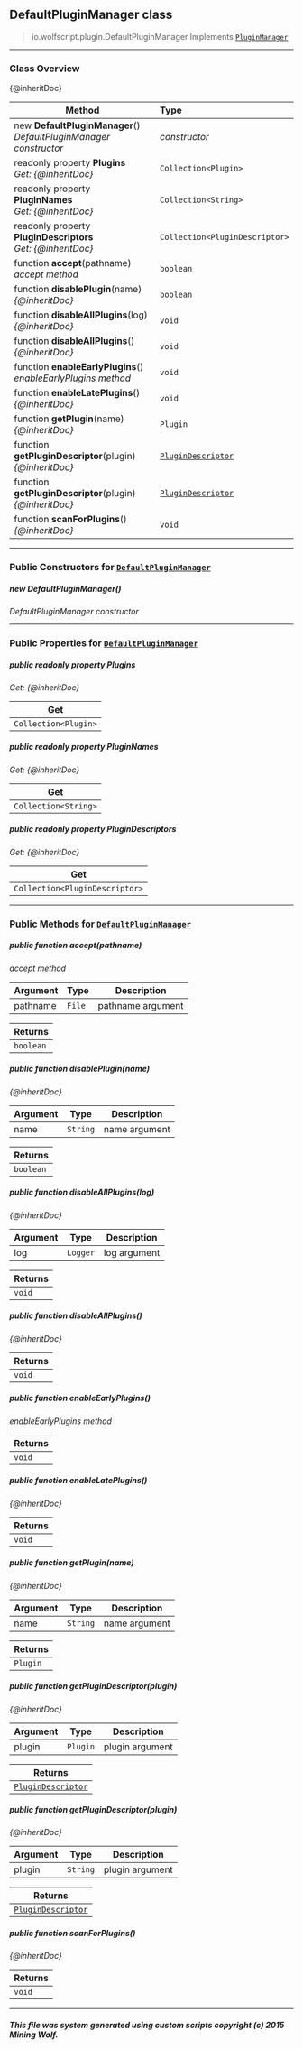 ## DefaultPluginManager __class__

>io.wolfscript.plugin.DefaultPluginManager
>Implements [`PluginManager`](PluginManager.md)

---

### Class Overview

{@inheritDoc}

Method | Type   
--- | :--- 
new __DefaultPluginManager__() <br> _DefaultPluginManager constructor_ | _constructor_
 readonly property __Plugins__ <br> _Get: {@inheritDoc}_ | `Collection<Plugin>`
 readonly property __PluginNames__ <br> _Get: {@inheritDoc}_ | `Collection<String>`
 readonly property __PluginDescriptors__ <br> _Get: {@inheritDoc}_ | `Collection<PluginDescriptor>`
 function __accept__(pathname) <br> _accept method_ | `boolean`
 function __disablePlugin__(name) <br> _{@inheritDoc}_ | `boolean`
 function __disableAllPlugins__(log) <br> _{@inheritDoc}_ | `void`
 function __disableAllPlugins__() <br> _{@inheritDoc}_ | `void`
 function __enableEarlyPlugins__() <br> _enableEarlyPlugins method_ | `void`
 function __enableLatePlugins__() <br> _{@inheritDoc}_ | `void`
 function __getPlugin__(name) <br> _{@inheritDoc}_ | `Plugin`
 function __getPluginDescriptor__(plugin) <br> _{@inheritDoc}_ | [`PluginDescriptor`](PluginDescriptor.md)
 function __getPluginDescriptor__(plugin) <br> _{@inheritDoc}_ | [`PluginDescriptor`](PluginDescriptor.md)
 function __scanForPlugins__() <br> _{@inheritDoc}_ | `void`



---

### Public Constructors for [`DefaultPluginManager`](DefaultPluginManager.md)

##### <a id='defaultpluginmanager'></a>new __DefaultPluginManager__() 

_DefaultPluginManager constructor_


---

### Public Properties for [`DefaultPluginManager`](DefaultPluginManager.md)

##### <a id='plugins'></a>public  readonly property __Plugins__

_Get: {@inheritDoc}_

Get | 
--- | 
`Collection<Plugin>` |



##### <a id='pluginnames'></a>public  readonly property __PluginNames__

_Get: {@inheritDoc}_

Get | 
--- | 
`Collection<String>` |



##### <a id='plugindescriptors'></a>public  readonly property __PluginDescriptors__

_Get: {@inheritDoc}_

Get | 
--- | 
`Collection<PluginDescriptor>` |



---

### Public Methods for [`DefaultPluginManager`](DefaultPluginManager.md)

##### <a id='accept'></a>public  function __accept__(pathname)

_accept method_

Argument | Type | Description  
--- | --- | --- 
pathname | `File` | pathname argument

Returns | 
--- | 
`boolean` |


##### <a id='disableplugin'></a>public  function __disablePlugin__(name)

_{@inheritDoc}_

Argument | Type | Description  
--- | --- | --- 
name | `String` | name argument

Returns | 
--- | 
`boolean` |


##### <a id='disableallplugins'></a>public  function __disableAllPlugins__(log)

_{@inheritDoc}_

Argument | Type | Description  
--- | --- | --- 
log | `Logger` | log argument

Returns | 
--- | 
`void` |


##### <a id='disableallplugins'></a>public  function __disableAllPlugins__()

_{@inheritDoc}_

Returns | 
--- | 
`void` |


##### <a id='enableearlyplugins'></a>public  function __enableEarlyPlugins__()

_enableEarlyPlugins method_

Returns | 
--- | 
`void` |


##### <a id='enablelateplugins'></a>public  function __enableLatePlugins__()

_{@inheritDoc}_

Returns | 
--- | 
`void` |


##### <a id='getplugin'></a>public  function __getPlugin__(name)

_{@inheritDoc}_

Argument | Type | Description  
--- | --- | --- 
name | `String` | name argument

Returns | 
--- | 
`Plugin` |


##### <a id='getplugindescriptor'></a>public  function __getPluginDescriptor__(plugin)

_{@inheritDoc}_

Argument | Type | Description  
--- | --- | --- 
plugin | `Plugin` | plugin argument

Returns | 
--- | 
[`PluginDescriptor`](PluginDescriptor.md) |


##### <a id='getplugindescriptor'></a>public  function __getPluginDescriptor__(plugin)

_{@inheritDoc}_

Argument | Type | Description  
--- | --- | --- 
plugin | `String` | plugin argument

Returns | 
--- | 
[`PluginDescriptor`](PluginDescriptor.md) |


##### <a id='scanforplugins'></a>public  function __scanForPlugins__()

_{@inheritDoc}_

Returns | 
--- | 
`void` |


---


##### This file was system generated using custom scripts copyright (c) 2015 Mining Wolf.
	

